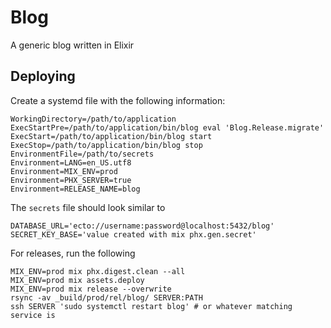 # Blog

A generic blog written in Elixir

## Deploying

Create a systemd file with the following information:

```
WorkingDirectory=/path/to/application
ExecStartPre=/path/to/application/bin/blog eval 'Blog.Release.migrate'
ExecStart=/path/to/application/bin/blog start
ExecStop=/path/to/application/bin/blog stop
EnvironmentFile=/path/to/secrets
Environment=LANG=en_US.utf8
Environment=MIX_ENV=prod
Environment=PHX_SERVER=true
Environment=RELEASE_NAME=blog
```

The `secrets` file should look similar to

```
DATABASE_URL='ecto://username:password@localhost:5432/blog'
SECRET_KEY_BASE='value created with mix phx.gen.secret'
```

For releases, run the following

```
MIX_ENV=prod mix phx.digest.clean --all
MIX_ENV=prod mix assets.deploy
MIX_ENV=prod mix release --overwrite
rsync -av _build/prod/rel/blog/ SERVER:PATH
ssh SERVER 'sudo systemctl restart blog' # or whatever matching service is
```
